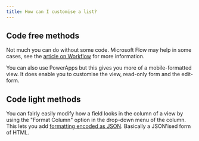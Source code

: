 ```yaml
---
title: How can I customise a list?
---
```


## Code free methods

Not much you can do without some code. Microsoft Flow may help in some cases, see the [article on Workflow](workflow) for more information.

You can also use PowerApps but this gives you more of a mobile-formatted view. It does enable you to customise the view, read-only form and the edit-form.

## Code light methods

You can fairly easily modify how a field looks in the column of a view by using the "Format Column" option in the drop-down menu of the column.
This lets you add [formatting encoded as JSON](http://o15.officeredir.microsoft.com/r/rlidOfficeWebHelp?p1=SPOStandard&clid=1033&ver=16&HelpID=WSSEndUser_ColumnFormatting). Basically a JSON'ised form of HTML.
